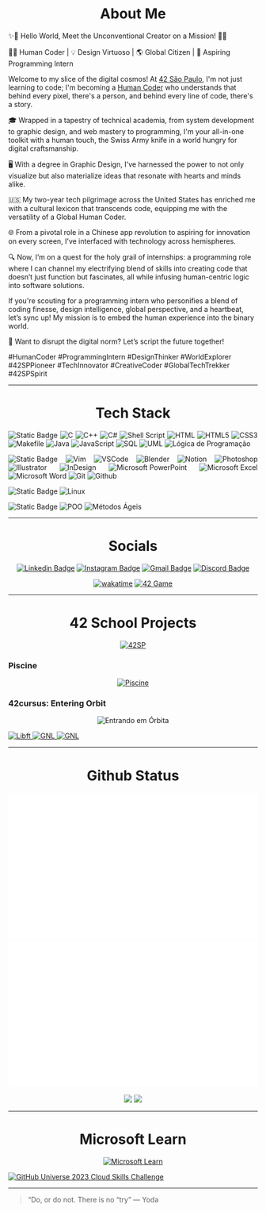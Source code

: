 <div align="center">

# About Me

</div>

✨🚀 Hello World, Meet the Unconventional Creator on a Mission! 🚀✨

👨‍💻 Human Coder | 💡 Design Virtuoso | 🌎 Global Citizen | 🚀 Aspiring Programming Intern

Welcome to my slice of the digital cosmos! At <a href="https://www.42network.org/campuses/42-sao-paulo/" rel="nofollow">42 São Paulo</a>, I'm not just learning to code; I'm becoming a <a href="https://www.humancoders.com.br" rel="nofollow">Human Coder</a> who understands that behind every pixel, there's a person, and behind every line of code, there's a story.

🎓 Wrapped in a tapestry of technical academia, from system development to graphic design, and web mastery to programming, I'm your all-in-one toolkit with a human touch, the Swiss Army knife in a world hungry for digital craftsmanship.

🖥️ With a degree in Graphic Design, I've harnessed the power to not only visualize but also materialize ideas that resonate with hearts and minds alike.

🇺🇸 My two-year tech pilgrimage across the United States has enriched me with a cultural lexicon that transcends code, equipping me with the versatility of a Global Human Coder.

🌐 From a pivotal role in a Chinese app revolution to aspiring for innovation on every screen, I’ve interfaced with technology across hemispheres.

🔍 Now, I’m on a quest for the holy grail of internships: a programming role where I can channel my electrifying blend of skills into creating code that doesn’t just function but fascinates, all while infusing human-centric logic into software solutions.

If you're scouting for a programming intern who personifies a blend of coding finesse, design intelligence, global perspective, and a heartbeat, let’s sync up! My mission is to embed the human experience into the binary world.

💌 Want to disrupt the digital norm? Let’s script the future together!

#HumanCoder #ProgrammingIntern #DesignThinker #WorldExplorer #42SPPioneer #TechInnovator #CreativeCoder #GlobalTechTrekker #42SPSpirit

<div align="center">
<hr>

# Tech Stack
</div>
<div align= "justify">

![Static Badge](https://img.shields.io/badge/LANGS:-white?logoColor=black&style=for-the-badge) ![C](https://img.shields.io/badge/C-%2300599C.svg?&logo=c&logoColor=white&style=for-the-badge) ![C++](https://img.shields.io/badge/C%2B%2B-%2300599C.svg?&logo=c%2B%2B&logoColor=white&style=for-the-badge) ![C#](https://img.shields.io/badge/C%23-%2300599C.svg?&logo=c-sharp&logoColor=white&style=for-the-badge) ![Shell Script](https://img.shields.io/badge/Shell_Script-%23121011.svg?&logo=gnu-bash&logoColor=white&style=for-the-badge) ![HTML](https://img.shields.io/badge/-HTML-%23F24E1E?&logo=HTML5&logoColor=white&style=for-the-badge) ![HTML5](https://img.shields.io/badge/HTML5-%23E34F26.svg?&logo=html5&logoColor=white&style=for-the-badge) ![CSS3](https://img.shields.io/badge/CSS3-%231572B6.svg?&logo=css3&logoColor=white&style=for-the-badge) ![Makefile](https://img.shields.io/badge/Makefile-%2300599C.svg?&style=for-the-badge) ![Java](https://img.shields.io/badge/Java-%23ED8B00.svg?&logo=java&logoColor=white&style=for-the-badge) ![JavaScript](https://img.shields.io/badge/JavaScript-%23F7DF1E.svg?&logo=javascript&logoColor=black&style=for-the-badge) ![SQL](https://img.shields.io/badge/SQL-%2300f.svg?&logo=sqlite&logoColor=white&style=for-the-badge) ![UML](https://img.shields.io/badge/UML-5C2D91?&style=for-the-badge) ![Lógica de Programação](https://img.shields.io/badge/Lógica_de_Programação-%2300599C.svg?&logo=icloud&logoColor=white&style=for-the-badge)


![Static Badge](https://img.shields.io/badge/TOOLS:-white?logoColor=black&style=for-the-badge) ![Vim](https://img.shields.io/badge/-Vim-green?&logo=VIM&logoColor=black&style=for-the-badge) ![VSCode](https://img.shields.io/badge/-Visual%20Studio%20Code-23A9F2?&logo=Visual%20Studio%20Code&logoColor=white&style=for-the-badge) ![Blender](https://img.shields.io/badge/Blender-%23F5792A.svg?&style=for-the-badge&logo=blender&logoColor=white) ![Notion](https://img.shields.io/badge/Notion-%23000000.svg?&logo=notion&logoColor=white&style=for-the-badge) ![Photoshop](https://img.shields.io/badge/Photoshop-%2320232a.svg?&logo=adobephotoshop&logoColor=dark-blue&style=for-the-badge) ![Illustrator](https://img.shields.io/badge/Illustrator-%23FF9A00.svg?&logo=adobeillustrator&logoColor=white&style=for-the-badge) ![InDesign](https://img.shields.io/badge/InDesign-%23EE3D8F.svg?&logo=adobeindesign&logoColor=white&style=for-the-badge) ![Microsoft PowerPoint](https://img.shields.io/badge/Microsoft_PowerPoint-B7472A?style=for-the-badge&logo=microsoftpowerpoint&logoColor=white) ![Microsoft Excel](https://img.shields.io/badge/Microsoft_Excel-217346?style=for-the-badge&logo=microsoftexcel&logoColor=white) ![Microsoft Word](https://img.shields.io/badge/Microsoft_Word-2B579A?style=for-the-badge&logo=microsoftword&logoColor=white) ![Git](https://img.shields.io/badge/-Git-%23F24E1E?&logo=Git&logoColor=white&style=for-the-badge) ![Github](https://img.shields.io/badge/-Github-%2320232a.svg?&logo=Github&logoColor=white&style=for-the-badge)


![Static Badge](https://img.shields.io/badge/DISTROS:-white?logoColor=black&style=for-the-badge) ![Linux](https://img.shields.io/badge/Linux-FCC624?&logo=linux&logoColor=black&style=for-the-badge)


![Static Badge](https://img.shields.io/badge/PARADIGMS:-white?logoColor=black&style=for-the-badge) ![POO](https://img.shields.io/badge/⚙️%20POO-%2319755D.svg?&logo=data:image/png;base64,iVBORw0KGgoAAAANSUhEUgAAACAAAAAgCAIAAAD8GO2jAAAAjElEQVR42mJ8fPjPwPAAwAB/AMN+wGdFQFZgImUarMiAOhAfv8aApcELQKmggwAULoJk0nLgAK3lEZqLAAwBLv4g7JYwFAAAAAElFTkSuQmCC&logoColor=white&style=for-the-badge) ![Métodos Ágeis](https://img.shields.io/badge/🏃‍♂️%20M%C3%A9todos%20%C3%81geis-%2300C7B7.svg?&logo=data:image/png;base64,iVBORw0KGgoAAAANSUhEUgAAACAAAAAgCAIAAAD8GO2jAAAAiklEQVR42mJ8fPjPwPAAwAB/AMN+wGdFQFZgImUarMiAOhAfv8aApcELQKmggwAULoJk0nLgAK3lEZqLAAwBLv4g7JYwFAAAAAElFTkSuQmCC&logoColor=white&style=for-the-badge)

</div>

<div align="center">
<hr>

# Socials

[![Linkedin Badge](https://img.shields.io/badge/-Linkedin-0a66c2?&logo=Linkedin&logoColor=white)](https://www.linkedin.com/in/ana-ohama/)
[![Instagram Badge](https://img.shields.io/badge/-Instagram-E4405F?&logo=instagram&logoColor=white)](https://www.instagram.com/estrelandoana/)
[![Gmail Badge](https://img.shields.io/badge/-Gmail-EA4335?&logo=GMail&logoColor=white)](mailto:apaula-l@student.42sp.org.br)
[![Discord Badge](https://img.shields.io/badge/-Discord-7289DA?&logo=Discord&logoColor=white)](https://discordapp.com/users/831148742602129418)

[![wakatime](https://wakatime.com/badge/user/018c10e4-a64a-459f-ba8c-d9cdcdb29448.svg)](https://wakatime.com/@018c10e4-a64a-459f-ba8c-d9cdcdb29448)
[![42 Game](https://img.shields.io/badge/Game-profile-cc99ff?&logo=42&logoColor=white)](https://game.42sp.org.br/cadet/apaula-l)

<hr>
    
# 42 School Projects

[![42SP](https://img.shields.io/badge/Intra-apaula_l-cc99ff?&logo=42&logoColor=white)](https://profile.intra.42.fr/users/apaula-l)
</div>
<div style="text-align: justify;">
  
### Piscine
</div>
<div align="center">

[![Piscine](https://github.com/estrelandoana/estrelandoana/assets/142838476/ebbd87a0-fb99-44b1-bdf8-9dcf56f00c20)](https://github.com/estrelandoana/Piscina42)
</div>
<div style="text-align: justify;">
  
### 42cursus: Entering Orbit
</div>
<div align="center">

![Entrando em Órbita](https://game.42sp.org.br/static/assets/achievements/phase_onen.png)
</div>
<div align="justify">

<a href="https://github.com/estrelandoana/Libft" title="125/100">
  <img src="https://game.42sp.org.br/static/assets/achievements/libftm.png" alt="Libft" width="85" height="85">
</a>
<a href="https://github.com/estrelandoana/GNL" title="125/100">
  <img src="https://game.42sp.org.br/static/assets/achievements/get_next_linem.png" alt="GNL" width="85" height="85">
</a>
<a href="https://github.com/estrelandoana/Prinft" title="107/100">
  <img src="https://game.42sp.org.br/static/assets/achievements/ft_printfm.png" alt="GNL" width="85" height="85">
</a>

</div>
<div align="center">
<hr>

# Github Status

[![Github Status](https://raw.githubusercontent.com/estrelandoana/github-transparent-status/master/generated/overview.svg)](#)
[![Github Languages Status](https://raw.githubusercontent.com/estrelandoana/github-transparent-status/master/generated/languages.svg)](#)

![](https://img.shields.io/badge/You've_been_spotted!-white?logoColor=black&style=for-the-badge)
![](https://komarev.com/ghpvc/?username=estrelandoana&color=ff69b4&style=for-the-badge&abbreviated=true)

<hr>

# Microsoft Learn

[![Microsoft Learn](https://img.shields.io/badge/Microsoft_Learn-0078D4?style=flat&logo=microsoft&logoColor=white)](https://learn.microsoft.com/pt-br/users/anaohama)
</div>
<div style="text-align: justify;">

[![GitHub Universe 2023 Cloud Skills Challenge](https://learn.microsoft.com/en-us/training/achievements/github-universe-2023-cloud-skills-challenge.svg)](https://github.com/estrelandoana/)
</div>
<div style="text-align: justify;">
<hr>
</div>

> “Do, or do not. There is no “try” — Yoda
